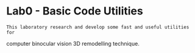 ﻿# Lab0 - Basic Code Utilities
    This laboratory research and develop some fast and useful utilities for
computer binocular vision 3D remodelling technique.